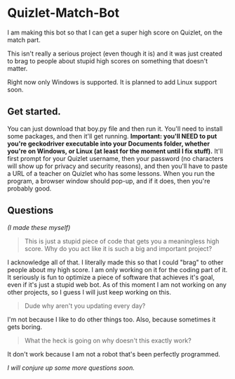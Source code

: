 # Quizlet-Match-Bot 

I am making this bot so that I can get a super high score on Quizlet, on the match part.

This isn't really a serious project (even though it is) and it was just created to brag to people about stupid high scores on something that doesn't matter.

Right now only Windows is supported. It is planned to add Linux support soon.

## Get started.


You can just download that boy.py file and then run it. You'll need to install some packages, and then it'll get running. **Important: you'll NEED to put you're geckodriver executable into your Documents folder, whether you're on Windows, or Linux (at least for the moment until I fix stuff).** It'll first prompt for your Quizlet username, then your password (no characters will show up for privacy and security reasons), and then you'll have to paste a URL of a teacher on Quizlet who has some lessons. When you run the program, a browser window should pop-up, and if it does, then you're probably good.

## Questions


*(I made these myself)*

> This is just a stupid piece of code that gets you a meaningless high score. Why do you act like it is such a big and important project?

I acknowledge all of that. I literally made this so that I could "brag" to other people about my high score. I am only working on it for the coding part of it. It seriously is fun to optimize a piece of software that achieves it's goal, even if it's just a stupid web bot. As of this moment I am not working on any other projects, so I guess I will just keep working on this.

> Dude why aren't you updating every day?

I'm not because I like to do other things too. Also, because sometimes it gets boring.

> What the heck is going on why doesn't this exactly work?

It don't work because I am not a robot that's been perfectly programmed.

*I will conjure up some more questions soon.*
